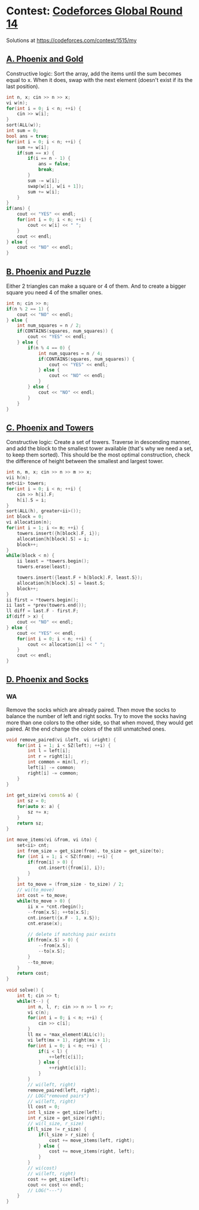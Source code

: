 # Contest: [Codeforces Global Round 14](https://codeforces.com/contest/1515)
Solutions at https://codeforces.com/contest/1515/my

## [A. Phoenix and Gold](https://codeforces.com/contest/1515/problem/A)
Constructive logic: Sort the array, add the items until the sum becomes equal to x. When it does, swap with the next element (doesn't exist if its the last position).
```cpp
int n, x; cin >> n >> x;
vi w(n);
for(int i = 0; i < n; ++i) {
    cin >> w[i];
}
sort(ALL(w));
int sum = 0;
bool ans = true;
for(int i = 0; i < n; ++i) {
    sum += w[i];
    if(sum == x) {
        if(i == n - 1) {
            ans = false;
            break;
        }
        sum -= w[i];
        swap(w[i], w[i + 1]);
        sum += w[i];
    }
}
if(ans) {
    cout << "YES" << endl;
    for(int i = 0; i < n; ++i) {
        cout << w[i] << " ";
    }
    cout << endl;
} else {
    cout << "NO" << endl;
}
```

## [B. Phoenix and Puzzle](https://codeforces.com/contest/1515/problem/B)
Either 2 triangles can make a square or 4 of them. And to create a bigger square you need 4 of the smaller ones.
```cpp
int n; cin >> n;
if(n % 2 == 1) {
    cout << "NO" << endl;
} else {
    int num_squares = n / 2;
    if(CONTAINS(squares, num_squares)) {
        cout << "YES" << endl;
    } else {
        if(n % 4 == 0) {
            int num_squares = n / 4;
            if(CONTAINS(squares, num_squares)) {
                cout << "YES" << endl;
            } else {
                cout << "NO" << endl;
            }
        } else {
            cout << "NO" << endl;
        }
    }
}
```
## [C. Phoenix and Towers](https://codeforces.com/contest/1515/problem/C)
Constructive logic: Create a set of towers. Traverse in descending manner, and add the block to the smallest tower available (that's why we need a set, to keep them sorted). This should be the most optimal construction, check the difference of height between the smallest and largest tower.
```cpp
int n, m, x; cin >> n >> m >> x;
vii h(n);
set<ii> towers;
for(int i = 0; i < n; ++i) {
    cin >> h[i].F;
    h[i].S = i;
}
sort(ALL(h), greater<ii>());
int block = 0;
vi allocation(n);
for(int i = 1; i <= m; ++i) {
    towers.insert({h[block].F, i});
    allocation[h[block].S] = i;
    block++;
}
while(block < n) {
    ii least = *towers.begin();
    towers.erase(least);

    towers.insert({least.F + h[block].F, least.S});
    allocation[h[block].S] = least.S;
    block++;
}
ii first = *towers.begin();
ii last = *prev(towers.end());
ll diff = last.F - first.F;
if(diff > x) {
    cout << "NO" << endl;
} else {
    cout << "YES" << endl;
    for(int i = 0; i < n; ++i) {
        cout << allocation[i] << " ";
    }
    cout << endl;
}
```
## [D. Phoenix and Socks](https://codeforces.com/contest/1515/problem/D)
### WA
Remove the socks which are already paired. Then move the socks to balance the number of left and right socks. Try to move the socks having more than one colors to the other side, so that when moved, they would get paired. At the end change the colors of the still unmatched ones.
```cpp
void remove_paired(vi &left, vi &right) {
    for(int i = 1; i < SZ(left); ++i) {
        int l = left[i];
        int r = right[i];
        int common = min(l, r);
        left[i] -= common;
        right[i] -= common;
    }
}
 
int get_size(vi const& a) {
    int sz = 0;
    for(auto x: a) {
        sz += x;
    }
    return sz;
}
 
int move_items(vi &from, vi &to) {
    set<ii> cnt;
    int from_size = get_size(from), to_size = get_size(to);
    for (int i = 1; i < SZ(from); ++i) {
        if(from[i] > 0) {
            cnt.insert({from[i], i});
        }
    }
    int to_move = (from_size - to_size) / 2;
    // wi(to_move)
    int cost = to_move;
    while(to_move > 0) {
        ii x = *cnt.rbegin();
        --from[x.S]; ++to[x.S];
        cnt.insert({x.F - 1, x.S});
        cnt.erase(x);
        
        // delete if matching pair exists
        if(from[x.S] > 0) {
            --from[x.S];
            --to[x.S];
        }
        --to_move;
    }
    return cost;
}
 
void solve() {
    int t; cin >> t;
    while(t--) {
        int n, l, r; cin >> n >> l >> r;
        vi c(n);
        for(int i = 0; i < n; ++i) {
            cin >> c[i]; 
        }
        ll mx = *max_element(ALL(c));
        vi left(mx + 1), right(mx + 1);
        for(int i = 0; i < n; ++i) {
            if(i < l) {
                ++left[c[i]];
            } else {
                ++right[c[i]];
            }
        }
        // wi(left, right)
        remove_paired(left, right);
        // LOG("removed pairs")
        // wi(left, right)
        ll cost = 0;
        int l_size = get_size(left);
        int r_size = get_size(right);
        // wi(l_size, r_size)
        if(l_size != r_size) {
            if(l_size > r_size) {
                cost += move_items(left, right);
            } else {
                cost += move_items(right, left);
            }   
        }
        // wi(cost)
        // wi(left, right)
        cost += get_size(left);
        cout << cost << endl;
        // LOG("---")
    }
}
```